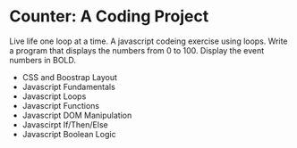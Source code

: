 # Counter: A Coding Project

Live life one loop at a time. A javascript codeing exercise using loops. Write a program that displays the numbers from 0 to 100. Display the event numbers in BOLD.

- CSS and Boostrap Layout
- Javascript Fundamentals
- Javascript Loops
- Javascript Functions
- Javascript DOM Manipulation
- Javascirpt If/Then/Else
- Javascript Boolean Logic